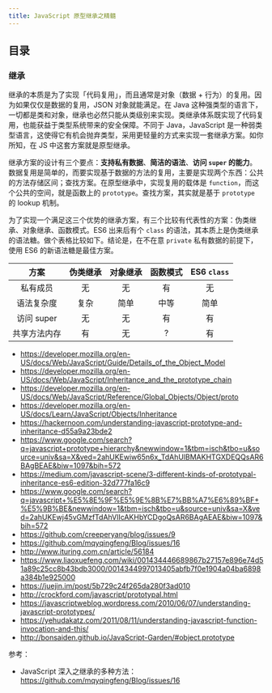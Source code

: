 ```yaml
---
title: JavaScript 原型继承之精髓
---
```


## 目录

### 继承

继承的本质是为了实现「代码复用」，而且通常是对象（数据 + 行为）的复用。因为如果仅仅是数据的复用，JSON 对象就能满足。在 Java 这种强类型的语言下，一切都是类和对象，继承也必然只能从类级别来实现。类继承体系既实现了代码复用，也能获益于类型系统带来的安全保障。不同于 Java，JavaScript 是一种弱类型语言，这使得它有机会抛弃类型，采用更轻量的方式来实现一套继承方案。如你所知，在 JS 中这套方案就是原型继承。

继承方案的设计有三个要点：**支持私有数据**、**简洁的语法**、**访问 `super` 的能力**。数据复用是简单的，而要实现基于数据的方法的复用，主要是实现两个东西：公共的方法存储区间；查找方案。在原型继承中，实现复用的载体是 `function`，而这个公共的空间，就是函数上的 `prototype`。查找方案，其实就是基于 `prototype` 的 lookup 机制。

为了实现一个满足这三个优势的继承方案，有三个比较有代表性的方案：伪类继承、对象继承、函数模式。ES6 出来后有个 `class` 的语法，其本质上是伪类继承的语法糖。做个表格比较如下。结论是，在不在意 `private` 私有数据的前提下，使用 ES6 的新语法糖是最佳方案。

|     方案     | 伪类继承 | 对象继承 | 函数模式 | ES6 `class` |
| :----------: | :------: | :------: | :------: | :---------: |
|   私有成员   |    无    |    无    |    有    |     无      |
|  语法复杂度  |   复杂   |   简单   |   中等   |    简单     |
|  访问 super  |    无    |    无    |    有    |     有      |
| 共享方法内存 |    有    |    无    |    ?     |     有      |

* https://developer.mozilla.org/en-US/docs/Web/JavaScript/Guide/Details_of_the_Object_Model
* https://developer.mozilla.org/en-US/docs/Web/JavaScript/Inheritance_and_the_prototype_chain
* https://developer.mozilla.org/en-US/docs/Web/JavaScript/Reference/Global_Objects/Object/proto
* https://developer.mozilla.org/en-US/docs/Learn/JavaScript/Objects/Inheritance
* https://hackernoon.com/understanding-javascript-prototype-and-inheritance-d55a9a23bde2
* https://www.google.com/search?q=javascript+prototype+hierarchy&newwindow=1&tbm=isch&tbo=u&source=univ&sa=X&ved=2ahUKEwiw65n6x_TdAhUlBMAKHTGXDEQQsAR6BAgBEAE&biw=1097&bih=572
* https://medium.com/javascript-scene/3-different-kinds-of-prototypal-inheritance-es6-edition-32d777fa16c9
* https://www.google.com/search?q=javascript+%E5%8E%9F%E5%9E%8B%E7%BB%A7%E6%89%BF+%E5%9B%BE&newwindow=1&tbm=isch&tbo=u&source=univ&sa=X&ved=2ahUKEwj45vGMzfTdAhVlIcAKHbYCDgoQsAR6BAgAEAE&biw=1097&bih=572
* https://github.com/creeperyang/blog/issues/9
* https://github.com/mqyqingfeng/Blog/issues/16
* http://www.ituring.com.cn/article/56184
* https://www.liaoxuefeng.com/wiki/001434446689867b27157e896e74d51a89c25cc8b43bdb3000/0014344997013405abfb7f0e1904a04ba6898a384b1e925000
* https://juejin.im/post/5b729c24f265da280f3ad010
* http://crockford.com/javascript/prototypal.html
* https://javascriptweblog.wordpress.com/2010/06/07/understanding-javascript-prototypes/
* https://yehudakatz.com/2011/08/11/understanding-javascript-function-invocation-and-this/
* http://bonsaiden.github.io/JavaScript-Garden/#object.prototype

参考：

* JavaScript 深入之继承的多种方法：https://github.com/mqyqingfeng/Blog/issues/16
